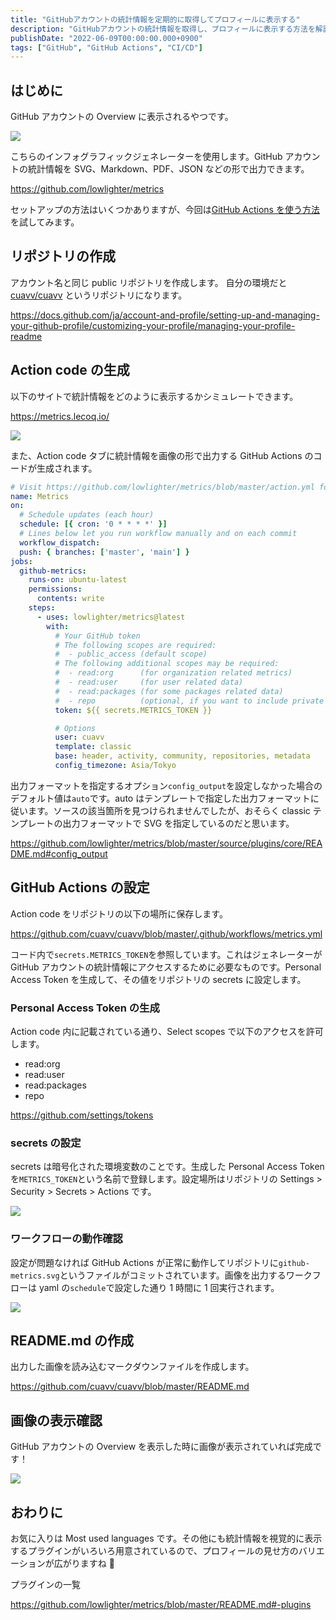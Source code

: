 ```yaml
---
title: "GitHubアカウントの統計情報を定期的に取得してプロフィールに表示する"
description: "GitHubアカウントの統計情報を取得し、プロフィールに表示する方法を解説しました。GitHub Actionsを用いた設定手順やトークンの生成方法も記載しました。"
publishDate: "2022-06-09T00:00:00.000+0900"
tags: ["GitHub", "GitHub Actions", "CI/CD"]
---
```


## はじめに

GitHub アカウントの Overview に表示されるやつです。

![](@/assets/images/post/cb71a47c76c2-20220609.png)

こちらのインフォグラフィックジェネレーターを使用します。GitHub アカウントの統計情報を SVG、Markdown、PDF、JSON などの形で出力できます。

https://github.com/lowlighter/metrics

セットアップの方法はいくつかありますが、今回は[GitHub Actions を使う方法](https://github.com/lowlighter/metrics/blob/master/.github/readme/partials/documentation/setup/action.md)を試してみます。

## リポジトリの作成

アカウント名と同じ public リポジトリを作成します。
自分の環境だと [cuavv/cuavv](https://github.com/cuavv/cuavv) というリポジトリになります。

https://docs.github.com/ja/account-and-profile/setting-up-and-managing-your-github-profile/customizing-your-profile/managing-your-profile-readme

## Action code の生成

以下のサイトで統計情報をどのように表示するかシミュレートできます。

https://metrics.lecoq.io/

![](@/assets/images/post/3d2ffb3e3237-20220610.png)

また、Action code タブに統計情報を画像の形で出力する GitHub Actions のコードが生成されます。

```yaml
# Visit https://github.com/lowlighter/metrics/blob/master/action.yml for full reference
name: Metrics
on:
  # Schedule updates (each hour)
  schedule: [{ cron: '0 * * * *' }]
  # Lines below let you run workflow manually and on each commit
  workflow_dispatch:
  push: { branches: ['master', 'main'] }
jobs:
  github-metrics:
    runs-on: ubuntu-latest
    permissions:
      contents: write
    steps:
      - uses: lowlighter/metrics@latest
        with:
          # Your GitHub token
          # The following scopes are required:
          #  - public_access (default scope)
          # The following additional scopes may be required:
          #  - read:org      (for organization related metrics)
          #  - read:user     (for user related data)
          #  - read:packages (for some packages related data)
          #  - repo          (optional, if you want to include private repositories)
          token: ${{ secrets.METRICS_TOKEN }}

          # Options
          user: cuavv
          template: classic
          base: header, activity, community, repositories, metadata
          config_timezone: Asia/Tokyo
```

<!-- :::message -->

出力フォーマットを指定するオプション`config_output`を設定しなかった場合のデフォルト値は`auto`です。auto はテンプレートで指定した出力フォーマットに従います。ソースの該当箇所を見つけられませんでしたが、おそらく classic テンプレートの出力フォーマットで SVG を指定しているのだと思います。

<!-- ::: -->

https://github.com/lowlighter/metrics/blob/master/source/plugins/core/README.md#config_output

## GitHub Actions の設定

Action code をリポジトリの以下の場所に保存します。

https://github.com/cuavv/cuavv/blob/master/.github/workflows/metrics.yml

コード内で`secrets.METRICS_TOKEN`を参照しています。これはジェネレーターが GitHub アカウントの統計情報にアクセスするために必要なものです。Personal Access Token を生成して、その値をリポジトリの secrets に設定します。

### Personal Access Token の生成

Action code 内に記載されている通り、Select scopes で以下のアクセスを許可します。

- read:org
- read:user
- read:packages
- repo

https://github.com/settings/tokens

### secrets の設定

secrets は暗号化された環境変数のことです。生成した Personal Access Token を`METRICS_TOKEN`という名前で登録します。設定場所はリポジトリの Settings > Security > Secrets > Actions です。

![](@/assets/images/post/f8c7dc7a4868-20220609.png)

### ワークフローの動作確認

設定が問題なければ GitHub Actions が正常に動作してリポジトリに`github-metrics.svg`というファイルがコミットされています。画像を出力するワークフローは yaml の`schedule`で設定した通り 1 時間に 1 回実行されます。

![](@/assets/images/post/e851a111f463-20220609.png)

## README.md の作成

出力した画像を読み込むマークダウンファイルを作成します。

https://github.com/cuavv/cuavv/blob/master/README.md

## 画像の表示確認

GitHub アカウントの Overview を表示した時に画像が表示されていれば完成です！

![](@/assets/images/post/1828694702b9-20220609.png)

## おわりに

お気に入りは Most used languages です。その他にも統計情報を視覚的に表示するプラグインがいろいろ用意されているので、プロフィールの見せ方のバリエーションが広がりますね 🧐

プラグインの一覧

https://github.com/lowlighter/metrics/blob/master/README.md#-plugins
